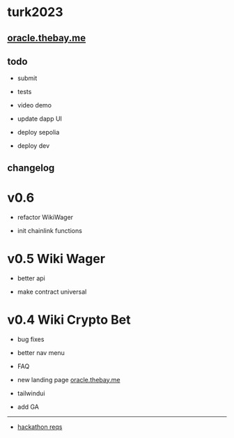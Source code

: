 # turk2023

## [oracle.thebay.me](https://oracle.thebay.me)

## todo

- submit

- tests

- video demo

- update dapp UI

- deploy sepolia

- deploy dev

## changelog

# v0.6

- refactor WikiWager

- init chainlink functions

# v0.5 Wiki Wager

- better api

- make contract universal

# v0.4 Wiki Crypto Bet

- bug fixes

- better nav menu

- FAQ

- new landing page [oracle.thebay.me](https://oracle.thebay.me)

- tailwindui

- add GA

---

- [hackathon reqs](https://github.com/SxT-Community/chainlink-hackathon)
